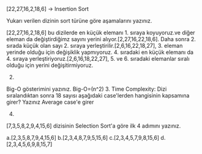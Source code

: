 [22,27,16,2,18,6] -> Insertion Sort

Yukarı verilen dizinin sort türüne göre aşamalarını yazınız.

[22,27,16,2,18,6] bu dizilerde en küçük elemanı 1. sıraya koyuyoruz.ve diğer eleman da değiştirdiğimz sayını yerini alıyor.[2,27,16,22,18,6].
Daha sonra 2. sırada küçük olan sayı 2. sıraya yerleştirilir.[2,6,16,22,18,27],
3. eleman yerinde olduğu için değişiklik yapmıyoruz.
4. sıradaki en küçük elemanı da 4. sıraya yerleştiriyoruz.[2,6,16,18,22,27],
5. ve 6. sıradaki elemanlar sıralı olduğu için yerini değişitirmiyoruz.

2.
Big-O gösterimini yazınız.
Big-O=(n^2)
3.
Time Complexity: Dizi sıralandıktan sonra 18 sayısı aşağıdaki case'lerden hangisinin kapsamına girer? Yazınız
Average case'e girer

4.
[7,3,5,8,2,9,4,15,6] dizisinin Selection Sort'a göre ilk 4 adımını yazınız.

a.[2,3,5,8,7,9,4,15,6]
b.[2,3,4,8,7,9,5,15,6]
c.[2,3,4,5,7,9,8,15,6]
d.[2,3,4,5,6,9,8,15,7]

